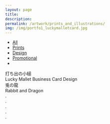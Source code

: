 ```yaml
---
layout: page
title:
description:
permalink: /artwork/prints_and_illustrations/
img: /img/portfo1_luckymalletcard.jpg
---
```

<html>
<body>
     <!-- Media Boxes CSS files -->
     <link rel="stylesheet" href="{{ site.baseurl }}/plugin/components/Font Awesome/css/font-awesome.min.css">
     <link rel="stylesheet" href="{{ site.baseurl }}/plugin/components/Magnific Popup/magnific-popup.css">
     <link rel="stylesheet" href="{{ site.baseurl }}/plugin/components/Fancybox/jquery.fancybox.min.css">
     <link rel="stylesheet" type="text/css" href="{{ site.baseurl }}/plugin/css/mediaBoxes.css">
         <div class="content grid-container">
             <!--  ================== MEDIA BOXES ================== -->
             <div class="filters-container">
                 <ul class="media-boxes-filter" id="filter">
                   <li><a class="selected" href="#" data-filter="*">All</a></li>
                   <li><a href="#" data-filter=".category1">Prints</a></li>
                   <li><a href="#" data-filter=".category2">Design</a></li>
                   <li><a href="#" data-filter=".category3">Promotional</a></li>
                   <li><a href="/artwork/"><i class="fa fa-angle-left" aria-hidden="true"></i></a></li>
                 </ul>
             </div>
             <div id="grid">
         <!-- -------------------------- BOX MARKUP -------------------------- -->
                 <div class="media-box category3">
                     <div class="media-box-image mb-open-popup" data-src="/img/il_luckymalletcard.jpg">
                         <div data-thumbnail="/img/il_luckymalletcard.jpg" ></div>
                         <div class="thumbnail-overlay">
                             <div class="media-box-title">打ち出の小槌</div>
                             <div class="media-box-date">Lucky Mallet Business Card Design</div>
                         </div>
                     </div>
                 </div>
         <!-- -------------------------- BOX MARKUP -------------------------- -->
                 <div class="media-box category3">
                     <div class="media-box-image mb-open-popup" data-src="/img/il_usaginoryuu.jpg">
                         <div data-thumbnail="/img/il_usaginoryuu.jpg" ></div>
                         <div class="thumbnail-overlay">
                             <div class="media-box-title">兎の龍</div>
                             <div class="media-box-date">Rabbit and Dragon</div>
                         </div>
                     </div>
                 </div>
         <!-- -------------------------- BOX MARKUP -------------------------- -->
                 <div class="media-box category3">
                     <div class="media-box-image mb-open-popup" data-src="/img/.jpg">
                         <div data-thumbnail="/img/.jpg" ></div>
                         <div class="thumbnail-overlay">
                             <div class="media-box-title"></div>
                             <div class="media-box-date">.</div>
                         </div>
                     </div>
                 </div>
         <!-- -------------------------- BOX MARKUP -------------------------- -->
                 <div class="media-box category1">
                     <div class="media-box-image mb-open-popup" data-src="/img/.jpg">
                         <div data-thumbnail="/img/.jpg" ></div>
                         <div class="thumbnail-overlay">
                             <div class="media-box-title"></div>
                             <div class="media-box-date">.</div>
                         </div>
                     </div>
                 </div>
         <!-- -------------------------- BOX MARKUP -------------------------- -->
                 <div class="media-box category2">
                     <div class="media-box-image mb-open-popup" data-src="gallery/.jpg">
                         <div data-width="240" data-height="151" data-thumbnail="gallery/thumbnails/.jpg" ></div>
                         <div class="thumbnail-overlay">
                             <div class="media-box-title"></div>
                             <div class="media-box-date">.</div>
                         </div>
                     </div>
                 </div>
         <!-- -------------------------- BOX MARKUP -------------------------- -->
                 <div class="media-box category3">
                     <div class="media-box-image mb-open-popup" data-src="gallery/.jpg">
                         <div data-width="240" data-height="151" data-thumbnail="gallery/thumbnails/.jpg" ></div>
                         <div class="thumbnail-overlay">
                             <div class="media-box-title"></div>
                             <div class="media-box-date">.</div>
                         </div>
                     </div>
                 </div>
         <!-- -------------------------- BOX MARKUP -------------------------- -->
                 <div class="media-box category1">
                     <div class="media-box-image mb-open-popup" data-src="gallery/.jpg">
                         <div data-width="240" data-height="151" data-thumbnail="gallery/thumbnails/.jpg" ></div>
                         <div class="thumbnail-overlay">
                             <div class="media-box-title"></div>
                             <div class="media-box-date">.</div>
                         </div>
                     </div>
                 </div>
         <!--  =============================================================== -->
         </div> <!-- #grid -->
         <!--  ================== END MEDIA BOXES ================== -->
     </div> <!-- #grid-container --> 
     <!-- jQuery 1.8+ -->
     <script src="{{ site.baseurl }}/plugin/components/jQuery/jquery-1.11.3.min.js"></script>
     <!-- Media Boxes JS files -->
     <script src="{{ site.baseurl }}/plugin/components/Isotope/jquery.isotope.min.js"></script>
     <script src="{{ site.baseurl }}/plugin/components/imagesLoaded/jquery.imagesLoaded.min.js"></script>
     <script src="{{ site.baseurl }}/plugin/components/Transit/jquery.transit.min.js"></script>
     <script src="{{ site.baseurl }}/plugin/components/jQuery Easing/jquery.easing.js"></script>
     <script src="{{ site.baseurl }}/plugin/components/Waypoints/waypoints.min.js"></script>
     <script src="{{ site.baseurl }}/plugin/components/Modernizr/modernizr.custom.min.js"></script>
     <script src="{{ site.baseurl }}/plugin/components/Magnific Popup/jquery.magnific-popup.min.js"></script>
     <script src="{{ site.baseurl }}/plugin/components/Fancybox/jquery.fancybox.min.js"></script>
     <script src="{{ site.baseurl }}/plugin/js/jquery.mediaBoxes.dropdown.js"></script>
     <script src="{{ site.baseurl }}/plugin/js/jquery.mediaBoxes.js"></script>
     <script>
         $('#grid').mediaBoxes({
             filterContainer: '#filter',
             overlayEffect: 'direction-aware',
             boxesToLoadStart: 16,
             noMoreEntriesWord: '',
             columns: 3,
         });
     </script>
 </body>
 </html>
